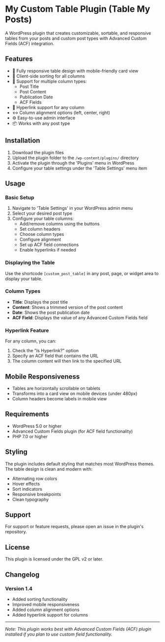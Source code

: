 # My Custom Table Plugin (Table My Posts)

A WordPress plugin that creates customizable, sortable, and responsive tables from your posts and custom post types with Advanced Custom Fields (ACF) integration.

## Features

- 📱 Fully responsive table design with mobile-friendly card view
- 🔄 Client-side sorting for all columns
- 🎯 Support for multiple column types:
  - Post Title
  - Post Content
  - Publication Date
  - ACF Fields
- 🔗 Hyperlink support for any column
- ↔️ Column alignment options (left, center, right)
- ⚙️ Easy-to-use admin interface
- 📦 Works with any post type

## Installation

1. Download the plugin files
2. Upload the plugin folder to the `/wp-content/plugins/` directory
3. Activate the plugin through the 'Plugins' menu in WordPress
4. Configure your table settings under the 'Table Settings' menu item

## Usage

### Basic Setup

1. Navigate to 'Table Settings' in your WordPress admin menu
2. Select your desired post type
3. Configure your table columns:
   - Add/remove columns using the buttons
   - Set column headers
   - Choose column types
   - Configure alignment
   - Set up ACF field connections
   - Enable hyperlinks if needed

### Displaying the Table

Use the shortcode `[custom_post_table]` in any post, page, or widget area to display your table.

### Column Types

- **Title**: Displays the post title
- **Content**: Shows a trimmed version of the post content
- **Date**: Shows the post publication date
- **ACF Field**: Displays the value of any Advanced Custom Fields field

### Hyperlink Feature

For any column, you can:
1. Check the "Is Hyperlink?" option
2. Specify an ACF field that contains the URL
3. The column content will then link to the specified URL

## Mobile Responsiveness

- Tables are horizontally scrollable on tablets
- Transforms into a card view on mobile devices (under 480px)
- Column headers become labels in mobile view

## Requirements

- WordPress 5.0 or higher
- Advanced Custom Fields plugin (for ACF field functionality)
- PHP 7.0 or higher

## Styling

The plugin includes default styling that matches most WordPress themes. The table design is clean and modern with:

- Alternating row colors
- Hover effects
- Sort indicators
- Responsive breakpoints
- Clean typography

## Support

For support or feature requests, please open an issue in the plugin's repository.

## License

This plugin is licensed under the GPL v2 or later.

## Changelog

### Version 1.4
- Added sorting functionality
- Improved mobile responsiveness
- Added column alignment options
- Added hyperlink support for columns

---

*Note: This plugin works best with Advanced Custom Fields (ACF) plugin installed if you plan to use custom field functionality.*
